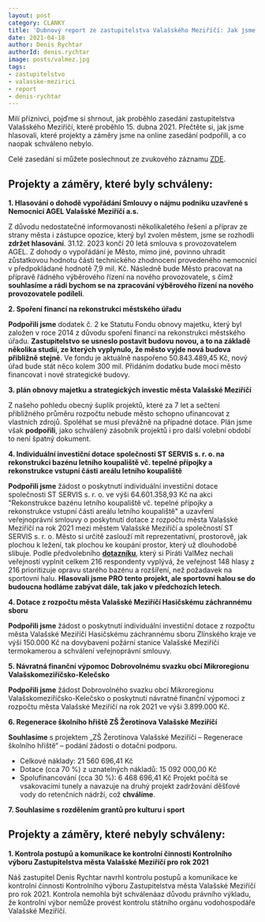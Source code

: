 ```yaml
---
layout: post
category: CLANKY
title: 'Dubnový report ze zastupitelstva Valašského Meziříčí: Jak jsme hlasovali?'
date: 2021-04-18
author: Denis Rychtar
authorId: denis.rychtar
image: posts/valmez.jpg
tags: 
- zastupitelstvo
- valasske-mezirici
- report
- denis-rychtar
---
```


Milí příznivci, pojďme si shrnout, jak proběhlo zasedání zastupitelstva Valašského Meziříčí, které proběhlo 15. dubna 2021. Přečtěte si, jak jsme hlasovali, které projekty a záměry jsme na online zasedání podpořili, a co naopak schváleno nebylo.

Celé zasedání si můžete poslechnout ze zvukového záznamu [ZDE](https://www.valasskemezirici.cz/usneseni-zapisy-hlasovani-zvukovy-zaznam-2018-2022/ds-2844/archiv=1&p1=17888).


## Projekty a záměry, které byly schváleny:


**1. Hlasování o dohodě vypořádání Smlouvy o nájmu podniku uzavřené s Nemocnicí AGEL Valašské Meziříčí a.s.** 

Z důvodu nedostatečné informovanosti několikaletého řešení a příprav ze strany města i zástupce opozice, který byl zvolen městem, jsme se rozhodli **zdržet hlasování**. 31.12. 2023 končí 20 letá smlouva s provozovatelem AGEL. Z dohody o vypořádání je Město, mimo jiné, povinno uhradit zůstatkovou hodnotu části technického zhodnocení provedeného nemocnicí v předpokládané hodnotě 7,9 mil. Kč. Následně bude Město pracovat na přípravě řádného výběrového řízení na nového provozovatele, s čímž **souhlasíme a rádi bychom se na zpracování výběrového řízení na nového provozovatele podíleli**.

**2. Spoření financí na rekonstrukci městského úřadu**

**Podpořili jsme** dodatek č. 2 ke Statutu Fondu obnovy majetku, který byl založen v roce 2014 z důvodu spoření financí na rekonstrukci městského úřadu. **Zastupitelstvo se usneslo postavit budovu novou, a to na základě několika studií, ze kterých vyplynulo, že město vyjde nová budova přibližně stejně**. Ve fondu je aktuálně naspořeno 50.843.489,45 Kč, nový úřad bude stát něco kolem 300 mil. Přidáním dodatku bude moci město financovat i nové strategické budovy.

**3. plán obnovy majetku a strategických investic města Valašské Meziříčí**

Z našeho pohledu obecný šuplík projektů, které za 7 let a sečtení přibližného průměru rozpočtu nebude město schopno ufinancovat z vlastních zdrojů. Spoléhat se musí převážně na případné dotace. Plán jsme však **podpořili**, jako schválený zásobník projektů i pro další volební období to není špatný dokument.

**4. Individuální investiční dotace společnosti ST SERVIS s. r. o. na rekonstrukci bazénu letního koupaliště vč. tepelné přípojky a rekonstrukce vstupní části areálu letního koupaliště**

**Podpořili jsme** žádost o poskytnutí individuální investiční dotace společnosti ST SERVIS s. r. o. ve výši 64.601.358,93 Kč na akci "Rekonstrukce bazénu letního koupaliště vč. tepelné přípojky a rekonstrukce vstupní části areálu letního koupaliště" a uzavření veřejnoprávní smlouvy o poskytnutí dotace z rozpočtu města Valašské Meziříčí na rok 2021 mezi městem Valašské Meziříčí a společností ST SERVIS s. r. o. 
Město si určitě zaslouží mít reprezentativní, prostorově, jak plochou k ležení, tak plochou ke koupání prostor, který už dlouhodobě slibuje. Podle předvolebního **[dotazníku](https://docs.google.com/forms/d/15jsevrdrW5V69BlcIC3ijUkYapHatnnE1Z2iRQ-R4Qk/edit#responses)**, který si Piráti ValMez nechali veřejností vyplnit celkem 216 respondenty vyplývá, že veřejnost 148 hlasy z 216 prioritizuje opravu starého bazénu a rozšíření, než požadavek na sportovní halu. **Hlasovali jsme PRO tento projekt, ale sportovní halou se do budoucna hodláme zabývat dále, tak jako v předchozích letech**.

**4. Dotace z rozpočtu města Valašské Meziříčí Hasičskému záchrannému sboru** 

**Podpořili jsme** žádost o poskytnutí individuální investiční dotace z rozpočtu města Valašské Meziříčí Hasičskému záchrannému sboru Zlínského kraje ve výši 150.000 Kč na dovybavení požární stanice Valašské Meziříčí termokamerou a schválení veřejnoprávní smlouvy.

**5. Návratná finanční výpomoc Dobrovolnému svazku obcí Mikroregionu Valašskomeziříčsko-Kelečsko**

**Podpořili jsme** žádost Dobrovolného svazku obcí Mikroregionu Valašskomeziříčsko-Kelečsko o poskytnutí návratné finanční výpomoci z rozpočtu města Valašské Meziříčí na rok 2021 ve výši 3.899.000 Kč.

**6. Regenerace školního hřiště ZŠ Žerotínova Valašské Meziříčí**

**Souhlasíme** s projektem „ZŠ Žerotínova Valašské Meziříčí – Regenerace školního hřiště“ – podání žádosti o dotační podporu. 
* Celkové náklady: 21 560 696,41 Kč
* Dotace (cca 70 %) z uznatelných nákladů: 15 092 000,00 Kč 
* Spolufinancování (cca 30 %): 6 468 696,41 Kč
Projekt počítá se vsakovacími tunely a navazuje na druhý projekt zadržování děšťové vody do retenčních nádrží, což **chválíme**.

**7. Souhlasíme s rozdělením grantů pro kulturu i sport**


## Projekty a záměry, které nebyly schváleny:


**1. Kontrola postupů a komunikace ke kontrolní činnosti Kontrolního výboru Zastupitelstva města Valašské Meziříčí pro rok 2021**

Náš zastupitel Denis Rychtar navrhl kontrolu postupů a komunikace ke kontrolní činnosti Kontrolního výboru Zastupitelstva města Valašské Meziříčí pro rok 2021. Kontrola nemohla být schválenáaz důvodu právního výkladu, že kontrolní výbor nemůže provést kontrolu státního orgánu vodohospodáře Valašské Meziříčí.




